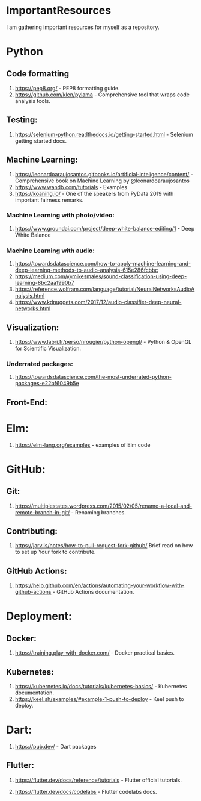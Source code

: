 # ImportantResources
I am gathering important resources for myself as a repository.

# Python

## Code formatting

1. https://pep8.org/ - PEP8 formatting guide.
2. https://github.com/klen/pylama - Comprehensive tool that wraps code analysis tools.

## Testing:

1. https://selenium-python.readthedocs.io/getting-started.html - Selenium getting started docs.

## Machine Learning:

1. https://leonardoaraujosantos.gitbooks.io/artificial-inteligence/content/ - Comprehensive book on Machine Learning by @leonardoaraujosantos
2. https://www.wandb.com/tutorials - Examples
3. https://koaning.io/ - One of the speakers from PyData 2019 with important fairness remarks.

### Machine Learning with photo/video:

1. https://www.groundai.com/project/deep-white-balance-editing/1 - Deep White Balance

### Machine Learning with audio:

1. https://towardsdatascience.com/how-to-apply-machine-learning-and-deep-learning-methods-to-audio-analysis-615e286fcbbc
2. https://medium.com/@mikesmales/sound-classification-using-deep-learning-8bc2aa1990b7
3. https://reference.wolfram.com/language/tutorial/NeuralNetworksAudioAnalysis.html
4. https://www.kdnuggets.com/2017/12/audio-classifier-deep-neural-networks.html

## Visualization:

1. https://www.labri.fr/perso/nrougier/python-opengl/ - Python & OpenGL for Scientific Visualization.

### Underrated packages:

1. https://towardsdatascience.com/the-most-underrated-python-packages-e22bf6049b5e

## Front-End:

# Elm:

1. https://elm-lang.org/examples - examples of Elm code

# GitHub:

## Git:

1. https://multiplestates.wordpress.com/2015/02/05/rename-a-local-and-remote-branch-in-git/ - Renaming branches.

## Contributing:

1. https://jarv.is/notes/how-to-pull-request-fork-github/ Brief read on how to set up Your fork to contribute.

## GitHub Actions:

1. https://help.github.com/en/actions/automating-your-workflow-with-github-actions - GitHub Actions documentation.

# Deployment:

## Docker:

1. https://training.play-with-docker.com/ - Docker practical basics.

## Kubernetes:

1. https://kubernetes.io/docs/tutorials/kubernetes-basics/ - Kubernetes documentation.
2. https://keel.sh/examples/#example-1-push-to-deploy - Keel push to deploy.

# Dart:

1. https://pub.dev/ - Dart packages

## Flutter:

1. https://flutter.dev/docs/reference/tutorials - Flutter official tutorials.

2. https://flutter.dev/docs/codelabs - Flutter codelabs docs.
